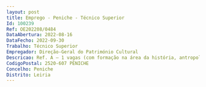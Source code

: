 ```yaml
--- 
layout: post
title: Emprego - Peniche - Técnico Superior
Id: 100239
Ref: OE202208/0484
DataAbertura: 2022-08-16
DataFecho: 2022-09-30
Trabalho: Técnico Superior
Empregador: Direção-Geral do Património Cultural
Descricao: Ref. A – 1 vagas (com formação na área da história, antropologia ou património cultural)Para desempenho de funções na área da gestão e estudos de coleções da área vocacional do Museu.Ref. B – 1 vaga (com formação na área da comunicação, jornalismo, design multimédia, design gráfico ou programação cultural)Para o desempenho o desempenho de funções na área da comunicação interna e externa, conceção de projetos multimédia e assessoria à Direção.
CodigoPostal: 2520-607 PENICHE
Concelho: Peniche
Distrito: Leiria
--- 
```


